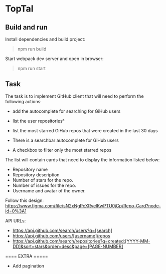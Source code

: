 # TopTal

## Build and run

Install dependencies and build project:

> npm run build

Start webpack dev server and open in browser:

> npm run start

## Task

The task is to implement GitHub client that will need to perform the following actions:
- add the autocomplete for searching for GiHub users
- list the user repositoriesª
- list the most starred GiHub repos that were created in the last 30 days

- There is a searchbar autocomplete for GiHub users
- A checkbox to filter only the most starred repos

The list will contain cards that need to display the information listed below:
- Repository name
- Repository description
- Number of stars for the repo.
- Number of issues for the repo.
- Username and avatar of the owner.

Follow this design: https://www.figma.com/file/sN2xNgPcXRvelKwPTU0jCp/Repo-Card?node-id=0%3A1

API URLs:
- https://api.github.com/search/users?q=[search]
- https://api.github.com/users/[username]/repos
- https://api.github.com/search/repositories?q=created:[YYYY-MM-DD]&sort=stars&order=desc&page=[PAGE-NUMBER]

==== EXTRA =====
- Add pagination
